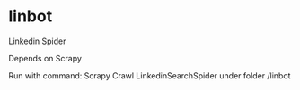 # linbot
Linkedin Spider

Depends on Scrapy

Run with command: Scrapy Crawl LinkedinSearchSpider under folder /linbot